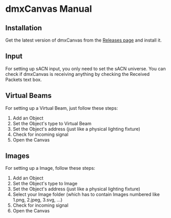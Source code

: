 # dmxCanvas Manual

## Installation
Get the latest version of dmxCanvas from the [Releases page](https://github.com/arneBersch/dmxCanvas/releases/) and install it.

## Input
For setting up sACN input, you only need to set the sACN universe.
You can check if dmxCanvas is receiving anything by checking the Received Packets text box.

## Virtual Beams
For setting up a Virtual Beam, just follow these steps:
1. Add an Object
2. Set the Object's type to Virtual Beam
3. Set the Object's address (just like a physical lighting fixture)
4. Check for incoming signal
5. Open the Canvas

## Images
For setting up a Image, follow these steps:
1. Add an Object
2. Set the Object's type to Image
3. Set the Object's address (just like a physical lighting fixture)
4. Select your Image folder (which has to contain Images numbered like 1.png, 2.jpeg, 3.svg, ...)
5. Check for incoming signal
6. Open the Canvas
